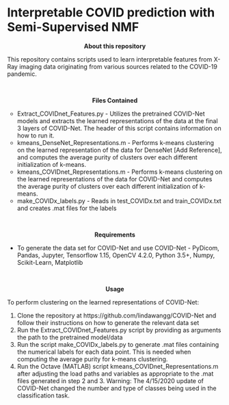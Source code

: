 # Interpretable COVID prediction with Semi-Supervised NMF 
<p align="center">
<b>About this repository</b>
<br>
</p>
<p>
This repository contains scripts used to learn interpretable features from X-Ray imaging data originating from various sources related to the COVID-19 pandemic. 
</p>

<br>
<p align="center">
<b>Files Contained</b>
<br>
</p>

<p>
<ul style="list-style-type:circle">
  <li>Extract_COVIDnet_Features.py - Utilizes the pretrained COVID-Net models and extracts the learned representations of the data at the final 3 layers of COVID-Net.  The header of this script contains information on how to run it. </li>
  <li>kmeans_DenseNet_Representations.m - Performs k-means clustering on the learned representation of the data for DenseNet [Add Reference], and computes the average purity of clusters over each different initialization of k-means.  </li>
  <li>kmeans_COVIDnet_Representations.m -  Performs k-means clustering on the learned representations of the data for COVID-Net and computes the average purity of clusters over each different initialization of k-means.</li>
  <li>make_COVIDx_labels.py - Reads in test_COVIDx.txt and train_COVIDx.txt and creates .mat files for the labels</li>
</ul>
</p>

<br>
<p align="center">
<b>Requirements</b>
<br>
</p>

<p>
  <ul>
    <li> To generate the data set for COVID-Net and use COVID-Net - PyDicom, Pandas, Jupyter, Tensorflow 1.15, OpenCV 4.2.0, Python 3.5+, Numpy, Scikit-Learn, Matplotlib </li>
  </ul>
</p>


<br>
<p align="center">
<b>Usage</b>
<br>
</p>

<p>
To perform clustering on the learned representations of COVID-Net:
  <ol>
    <li> Clone the repository at https://github.com/lindawangg/COVID-Net and follow their instructions on how to generate the relevant data set </li>
    <li> Run the Extract_COVIDnet_Features.py script by providing as arguments the path to the pretrained model/data </li>
    <li> Run the script make_COVIDx_labels.py to generate .mat files containing the numerical labels for each data point.  This is needed when computing the average purity for k-means clustering.</li>
    <li> Run the Octave (MATLAB) script kmeans_COVIDnet_Representations.m after adjusting the load paths and variables as appropriate to the .mat files generated in step 2 and 3.  Warning: The 4/15/2020 update of COVID-Net changed the number and type of classes being used in the classification task.</li>
  </ol>
</p>

<!--
<br>
<p align="center">
<b>List of all contributors</b>
<br>
</p>

<p>
  <ul style="list-style-type:circle">
    <li>jhaddock@math.ucla.edu</li>
    <li>ksmill327@gmail.com</li>
    <li>alona.kryshchenko@csuci.edu</li>
    <li>kleonard.ci@gmail.com</li>
    <li>es5223@nyu.edu</li>
    <li>cwang27@ua.edu</li>
    <li>rachel.grotheer@goucher.edu</li>
    <li>psalanevich@math.ucla.edu</li>
    <li>yotamya@math.ucla.edu</li>
    <li>wenli@math.ucla.edu</li>
    <li>chu@math.ucla.edu</li>
    <li>shaydeu@math.ucla.edu</li>
    <li>mijuahn@gmail.com</li>
    <li>madushani67@gmail.com</li>
    <li>nerutt@gmail.com</li>
    <li>lara.kassab@colostate.edu</li>
    <li>tmerkh@g.ucla.edu*</li>
  </ul>
</p>

<p>
  *-contact for the page
</p>
-->
